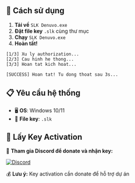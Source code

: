 ## 🚀 **Cách sử dụng**

1. **Tải về** `SLK Denuvo.exe`
2. **Đặt file key** `.slk` cùng thư mục
3. **Chạy** `SLK Denuvo.exe`
4. **Hoàn tất!**

```
[1/3] Xu ly authorization...
[2/3] Cau hinh he thong...
[3/3] Hoan tat kich hoat...

[SUCCESS] Hoan tat! Tu dong thoat sau 3s...
```

## 📋 **Yêu cầu hệ thống**

- 🖥️ **OS**: Windows 10/11
- 📁 **File key**: `.slk`

## 💎 **Lấy Key Activation**

🎯 **Tham gia Discord để donate và nhận key:**

[![Discord](https://img.shields.io/badge/Discord-Donate%20for%20Key-7289da?style=for-the-badge&logo=discord&logoColor=white)](https://discord.gg/PdCTN9PCcK)

💰 **Lưu ý:** Key activation cần donate để hỗ trợ dự án
